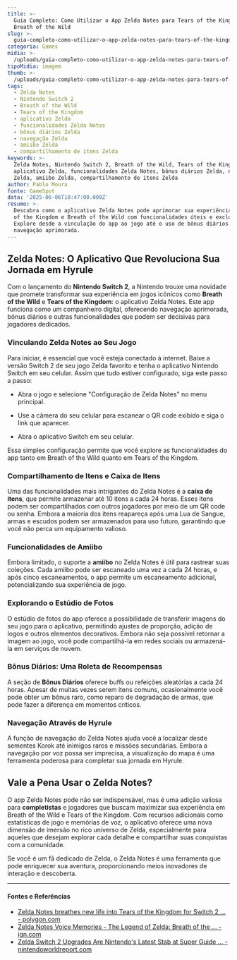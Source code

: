 ```yaml
---
title: >-
  Guia Completo: Como Utilizar o App Zelda Notes para Tears of the Kingdom e
  Breath of the Wild
slug: >-
  guia-completo-como-utilizar-o-app-zelda-notes-para-tears-of-the-kingdom-e-breath-of-the-wild
categoria: Games
midia: >-
  /uploads/guia-completo-como-utilizar-o-app-zelda-notes-para-tears-of-the-kingdom-e-breath-of-the-wild-thumb.jpg
tipoMidia: imagem
thumb: >-
  /uploads/guia-completo-como-utilizar-o-app-zelda-notes-para-tears-of-the-kingdom-e-breath-of-the-wild-thumb.jpg
tags:
  - Zelda Notes
  - Nintendo Switch 2
  - Breath of the Wild
  - Tears of the Kingdom
  - aplicativo Zelda
  - funcionalidades Zelda Notes
  - bônus diários Zelda
  - navegação Zelda
  - amiibo Zelda
  - compartilhamento de itens Zelda
keywords: >-
  Zelda Notes, Nintendo Switch 2, Breath of the Wild, Tears of the Kingdom,
  aplicativo Zelda, funcionalidades Zelda Notes, bônus diários Zelda, navegação
  Zelda, amiibo Zelda, compartilhamento de itens Zelda
author: Pablo Moura
fonte: GameSpot
data: '2025-06-06T18:47:00.000Z'
resumo: >-
  Descubra como o aplicativo Zelda Notes pode aprimorar sua experiência em Tears
  of the Kingdom e Breath of the Wild com funcionalidades úteis e exclusivas.
  Explore desde a vinculação do app ao jogo até o uso de bônus diários e
  navegação aprimorada.
---
```


## Zelda Notes: O Aplicativo Que Revoluciona Sua Jornada em Hyrule

Com o lançamento do **Nintendo Switch 2**, a Nintendo trouxe uma novidade que promete transformar sua experiência em jogos icônicos como **Breath of the Wild** e **Tears of the Kingdom**: o aplicativo Zelda Notes. Este app funciona como um companheiro digital, oferecendo navegação aprimorada, bônus diários e outras funcionalidades que podem ser decisivas para jogadores dedicados.

### Vinculando Zelda Notes ao Seu Jogo

Para iniciar, é essencial que você esteja conectado à internet. Baixe a versão Switch 2 de seu jogo Zelda favorito e tenha o aplicativo Nintendo Switch em seu celular. Assim que tudo estiver configurado, siga este passo a passo:

* Abra o jogo e selecione "Configuração de Zelda Notes" no menu principal.

* Use a câmera do seu celular para escanear o QR code exibido e siga o link que aparecer.

* Abra o aplicativo Switch em seu celular.

Essa simples configuração permite que você explore as funcionalidades do app tanto em Breath of the Wild quanto em Tears of the Kingdom.

### Compartilhamento de Itens e Caixa de Itens

Uma das funcionalidades mais intrigantes do Zelda Notes é a **caixa de itens**, que permite armazenar até 10 itens a cada 24 horas. Esses itens podem ser compartilhados com outros jogadores por meio de um QR code ou senha. Embora a maioria dos itens reapareça após uma Lua de Sangue, armas e escudos podem ser armazenados para uso futuro, garantindo que você não perca um equipamento valioso.

### Funcionalidades de Amiibo

Embora limitado, o suporte a **amiibo** no Zelda Notes é útil para rastrear suas coleções. Cada amiibo pode ser escaneado uma vez a cada 24 horas, e após cinco escaneamentos, o app permite um escaneamento adicional, potencializando sua experiência de jogo.

### Explorando o Estúdio de Fotos

O estúdio de fotos do app oferece a possibilidade de transferir imagens do seu jogo para o aplicativo, permitindo ajustes de proporção, adição de logos e outros elementos decorativos. Embora não seja possível retornar a imagem ao jogo, você pode compartilhá-la em redes sociais ou armazená-la em serviços de nuvem.

### Bônus Diários: Uma Roleta de Recompensas

A seção de **Bônus Diários** oferece buffs ou refeições aleatórias a cada 24 horas. Apesar de muitas vezes serem itens comuns, ocasionalmente você pode obter um bônus raro, como reparo de degradação de armas, que pode fazer a diferença em momentos críticos.

### Navegação Através de Hyrule

A função de navegação do Zelda Notes ajuda você a localizar desde sementes Korok até inimigos raros e missões secundárias. Embora a navegação por voz possa ser imprecisa, a visualização do mapa é uma ferramenta poderosa para completar sua jornada em Hyrule.

## Vale a Pena Usar o Zelda Notes?

O app Zelda Notes pode não ser indispensável, mas é uma adição valiosa para **completistas** e jogadores que buscam maximizar sua experiência em Breath of the Wild e Tears of the Kingdom. Com recursos adicionais como estatísticas de jogo e memórias de voz, o aplicativo oferece uma nova dimensão de imersão no rico universo de Zelda, especialmente para aqueles que desejam explorar cada detalhe e compartilhar suas conquistas com a comunidade.

Se você é um fã dedicado de Zelda, o Zelda Notes é uma ferramenta que pode enriquecer sua aventura, proporcionando meios inovadores de interação e descoberta.



---

#### Fontes e Referências

- [Zelda Notes breathes new life into Tears of the Kingdom for Switch 2 ... - polygon.com](https://www.polygon.com/gaming/604112/zelda-notes-tears-of-the-kingdom-switch-2)
- [Zelda Notes Voice Memories - The Legend of Zelda: Breath of the ... - ign.com](https://www.ign.com/wikis/the-legend-of-zelda-breath-of-the-wild/Zelda_Notes_Voice_Memories)
- [Zelda Switch 2 Upgrades Are Nintendo's Latest Stab at Super Guide ... - nintendoworldreport.com](http://www.nintendoworldreport.com/editorial/70626/zelda-switch-2-upgrades-are-nintendos-latest-stab-at-super-guide)
